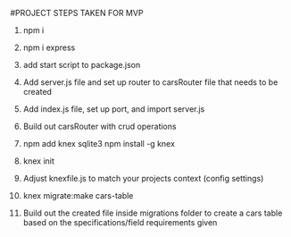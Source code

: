 #PROJECT STEPS TAKEN FOR MVP

1. npm i

2. npm i express

3. add start script to package.json

4. Add server.js file and set up router to carsRouter file that needs to be created

5. Add index.js file, set up port, and import server.js

6. Build out carsRouter with crud operations

7. npm add knex sqlite3 <!-- local install  -->
   npm install -g knex <!-- global install -->

8. knex init <!-- creates a knexfile.js (can delete production and staging objects) -->

9. Adjust knexfile.js to match your projects context (config settings)

10. knex migrate:make cars-table <!-- Creates a migrations folder and a file where you will be creating the cars table  -->

11. Build out the created file inside migrations folder to create a cars table based on the specifications/field requirements given


